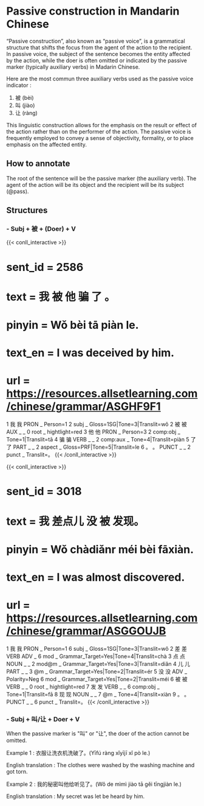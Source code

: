 # Passive construction in Mandarin Chinese

“Passive construction”, also known as “passive voice”, is a grammatical structure that shifts the focus from the agent of the action to the recipient. In passive voice, the subject of the sentence becomes the entity affected by the action, while the doer is often omitted or indicated by the passive marker (typically auxiliary verbs) in Madarin Chinese.

Here are the most commun three auxiliary verbs used as the passive voice indicator :
1) 被 (bèi)
2) 叫 (jiào)
3) 让 (ràng)

This linguistic construction allows for the emphasis on the result or effect of the action rather than on the performer of the action. The passive voice is frequently employed to convey a sense of objectivity, formality, or to place emphasis on the affected entity.

## How to annotate
The root of the sentence will be the passive marker (the auxiliary verb).
The agent of the action will be its object and the recipient will be its subject (@pass).

## Structures

### - Subj + 被 + (Doer) + V

{{< conll_interactive >}}
# sent_id = 2586
# text = 我 被 他 骗 了 。
# pinyin = Wǒ bèi tā piàn le.
# text_en = I was deceived by him.
# url = https://resources.allsetlearning.com/chinese/grammar/ASGHF9F1
1	我	我	PRON	_	Person=1	2	subj	_	Gloss=1SG|Tone=3|Translit=wǒ
2	被	被	AUX	_	_	0	root	_	hightlight=red
3	他	他	PRON	_	Person=3	2	comp:obj	_	Tone=1|Translit=tā
4	骗	骗	VERB	_	_	2	comp:aux	_	Tone=4|Translit=piàn
5	了	了	PART	_	_	2	aspect	_	Gloss=PRF|Tone=5|Translit=le
6	。	。	PUNCT	_	_	2	punct	_	Translit=。
{{< /conll_interactive >}}

{{< conll_interactive >}}
# sent_id = 3018
# text = 我 差点儿 没 被 发现。
# pinyin = Wǒ chàdiǎnr méi bèi fāxiàn.
# text_en = I was almost discovered.
# url = https://resources.allsetlearning.com/chinese/grammar/ASGGOUJB
1	我	我	PRON	_	Person=1	6	subj	_	Gloss=1SG|Tone=3|Translit=wǒ
2	差	差	VERB	ADV	_	6	mod	_	Grammar_Target=Yes|Tone=4|Translit=chà
3	点	点	NOUN	_	_	2	mod@m	_	Grammar_Target=Yes|Tone=3|Translit=diǎn
4	儿	儿	PART	_	_	3	@m	_	Grammar_Target=Yes|Tone=2|Translit=ér
5	没	没	ADV	_	Polarity=Neg	6	mod	_	Grammar_Target=Yes|Tone=2|Translit=méi
6	被	被	VERB	_	_	0	root	_	hightlight=red
7	发	发	VERB	_	_	6	comp:obj	_	Tone=1|Translit=fā
8	现	现	NOUN	_	_	7	@m	_	Tone=4|Translit=xiàn
9	。	。	PUNCT	_	_	6	punct	_	Translit=。
{{< /conll_interactive >}}

### - Subj + 叫/让 + Doer + V
When the passive marker is "叫" or "让", the doer of the action cannot be omitted.

Example 1 : 衣服让洗衣机洗破了。(Yīfú ràng xǐyījī xǐ pò le.)

English translation :  The clothes were washed by the washing machine and got torn. 

Example 2 : 我的秘密叫他给听见了。(Wǒ de mìmì jiào tā gěi tīngjiàn le.)

English translation : My secret was let be heard by him.